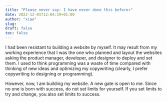 ```yaml
---
title: "Please never say: I have never done this beforer"
date: 2022-12-01T12:04:19+01:00
author: "xiao"
slug:
draft: false
toc: false
---
```

I had been resistant to building a website by myself. It may result from my working experience that I was the one who planned and layout the websites asking the product manager, developer, and designer to deploy and set them. I used to think programming was a waste of time compared with thinking of new ideas and optimizing my copywriting (clearly, I prefer copywriting to designing or programming). 

However, now, I am building my website. A new gate is open to me.
Since no one is born with success, do not set limits for yourself. If you set limits to try and change, you also set limits to success.